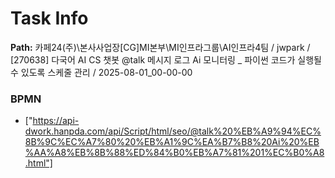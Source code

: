 # Task Info

**Path:** 카페24(주)\본사사업장\[CG]MI본부\MI인프라그룹\AI인프라4팀 / jwpark / [270638] 다국어 AI CS 챗봇 @talk 메시지 로그 Ai 모니터링 _ 파이썬 코드가 실행될 수 있도록 스케줄 관리 / 2025-08-01_00-00-00

### BPMN
- ["https://api-dwork.hanpda.com/api/Script/html/seo/@talk%20%EB%A9%94%EC%8B%9C%EC%A7%80%20%EB%A1%9C%EA%B7%B8%20Ai%20%EB%AA%A8%EB%8B%88%ED%84%B0%EB%A7%81%201%EC%B0%A8.html"]


